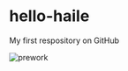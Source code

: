 # hello-haile
My first respository on GitHub

![prework](https://user-images.githubusercontent.com/60305912/73580351-34fa1380-4453-11ea-9ed0-943d6f715724.gif)




